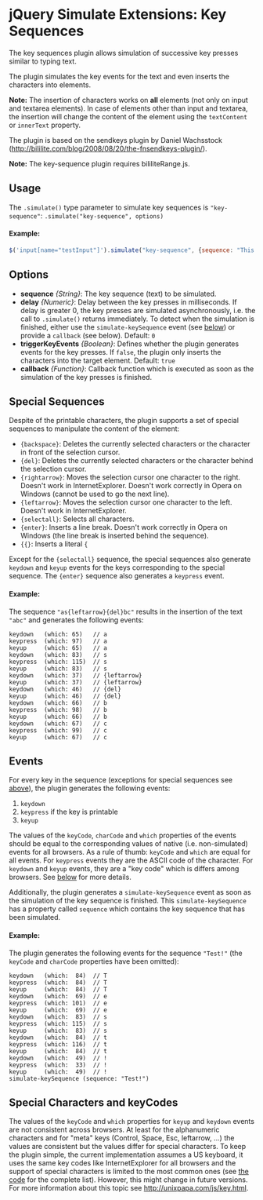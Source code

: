 jQuery Simulate Extensions: Key Sequences
=========================================

The key sequences plugin allows simulation of successive key presses similar to typing text.

The plugin simulates the key events for the text and even inserts the characters into elements.

__Note:__ The insertion of characters works on **all** elements (not only on input and textarea elements).
In case of elements other than input and textarea, the insertion will change the content of the
element using the `textContent` or `innerText` property.

The plugin is based on the sendkeys plugin by Daniel Wachsstock (http://bililite.com/blog/2008/08/20/the-fnsendkeys-plugin/).

__Note:__ The key-sequence plugin requires bililiteRange.js.

Usage
-----
The `.simulate()` type parameter to simulate key sequences is `"key-sequence"`: `.simulate("key-sequence", options)`

#### Example: ####
```javascript
$('input[name="testInput"]').simulate("key-sequence", {sequence: "This is a test!"});
```

Options
-------
* __sequence__ _{String}_: The key sequence (text) to be simulated.
* __delay__ _{Numeric}_: Delay between the key presses in milliseconds. If delay is greater 0, the key presses
	are simulated asynchronously, i.e. the call to `.simulate()` returns immediately. To detect when the
	simulation is finished, either use the `simulate-keySequence` event (see [below](#events)) or
	provide a `callback` (see below). Default: `0`
* __triggerKeyEvents__ _{Boolean}_: Defines whether the plugin generates events for the key presses. If
	`false`, the plugin only inserts the characters into the target element. Default: `true`
* __callback__ _{Function}_: Callback function which is executed as soon as the simulation of the key presses
	is finished.

Special Sequences
-----------------
Despite of the printable characters, the plugin supports a set of special sequences to manipulate the
content of the element:

* `{backspace}`: Deletes the currently selected characters or the character in front of the selection cursor.
* `{del}`: Deletes the currently selected characters or the character behind the selection cursor.
* `{rightarrow}`: Moves the selection cursor one character to the right. Doesn't work in InternetExplorer.
	Doesn't work correctly in Opera on Windows (cannot be used to go the next line).
* `{leftarrow}`: Moves the selection cursor one character to the left. Doesn't work in InternetExplorer.
* `{selectall}`: Selects all characters.
* `{enter}`: Inserts a line break. Doesn't work correctly in Opera on Windows (the line break is
	inserted behind the sequence).
* `{{}`: Inserts a literal `{`

Except for the `{selectall}` sequence, the special sequences also generate `keydown` and `keyup`
events for the keys corresponding to the special sequence. The `{enter}` sequence also generates a `keypress`
event.

#### Example: ####
The sequence `"as{leftarrow}{del}bc"` results in the insertion of the text `"abc"` and generates
the following events:

```
keydown   (which: 65)   // a
keypress  (which: 97)   // a
keyup     (which: 65)   // a
keydown   (which: 83)   // s
keypress  (which: 115)  // s
keyup     (which: 83)   // s
keydown   (which: 37)   // {leftarrow}
keyup     (which: 37)   // {leftarrow}
keydown   (which: 46)   // {del}
keyup     (which: 46)   // {del}
keydown   (which: 66)   // b
keypress  (which: 98)   // b
keyup     (which: 66)   // b
keydown   (which: 67)   // c
keypress  (which: 99)   // c
keyup     (which: 67)   // c
```

Events
------
For every key in the sequence (exceptions for special sequences see [above](#special-sequences)),
the plugin generates the following events:

1. `keydown`
2. `keypress` if the key is printable
3. `keyup`

The values of the `keyCode`, `charCode` and `which` properties of the events should be equal to
the corresponding values of native (i.e. non-simulated) events for all browsers.
As a rule of thumb: `keyCode` and `which` are equal for all events. For `keypress` events
they are the ASCII code of the character. For `keydown` and `keyup` events, they are a "key code"
which is differs among browsers. See [below](#special-characters-and-keycodes) for more details.

Additionally, the plugin generates a `simulate-keySequence` event as soon as the simulation of the
key sequence is finished. This `simulate-keySequence` has a property called `sequence` which
contains the key sequence that has been simulated.

#### Example: ####
The plugin generates the following events for the sequence `"Test!"` (the `keyCode` and `charCode` 
properties have been omitted):

```
keydown   (which:  84)  // T
keypress  (which:  84)  // T
keyup     (which:  84)  // T
keydown   (which:  69)  // e
keypress  (which: 101)  // e
keyup     (which:  69)  // e
keydown   (which:  83)  // s
keypress  (which: 115)  // s
keyup     (which:  83)  // s
keydown   (which:  84)  // t
keypress  (which: 116)  // t
keyup     (which:  84)  // t
keydown   (which:  49)  // !
keypress  (which:  33)  // !
keyup     (which:  49)  // !
simulate-keySequence (sequence: "Test!")
```

Special Characters and keyCodes
-------------------------------
The values of the `keyCode` and `which` properties for `keyup` and `keydown` events are not
consistent across browsers. At least for the alphanumeric characters and for "meta" keys
(Control, Space, Esc, leftarrow, ...) the values are consistent but the values differ for special
characters.
To keep the plugin simple, the current implementation assumes a US keyboard, it uses the same key
codes like InternetExplorer for all browsers and the support of special characters is limited to
the most common ones (see [the code](https://github.com/j-ulrich/jquery-simulate-ext/tree/master/jquery.simulate.key-sequence.js#L130-167)
for the complete list). However, this might change in future versions.
For more information about this topic see http://unixpapa.com/js/key.html.
